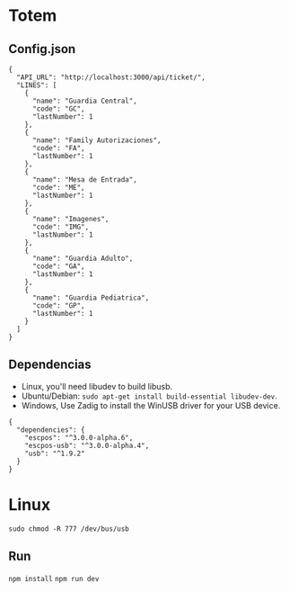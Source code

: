 # Totem

## Config.json
```
{
  "API_URL": "http://localhost:3000/api/ticket/",
  "LINES": [
    {
      "name": "Guardia Central",
      "code": "GC",
      "lastNumber": 1
    },
    {
      "name": "Family Autorizaciones",
      "code": "FA",
      "lastNumber": 1
    },
    {
      "name": "Mesa de Entrada",
      "code": "ME",
      "lastNumber": 1
    },
    {
      "name": "Imagenes",
      "code": "IMG",
      "lastNumber": 1
    },
    {
      "name": "Guardia Adulto",
      "code": "GA",
      "lastNumber": 1
    },
    {
      "name": "Guardia Pediatrica",
      "code": "GP",
      "lastNumber": 1
    }
  ]
}

```

## Dependencias
- Linux, you'll need libudev to build libusb.
- Ubuntu/Debian: `sudo apt-get install build-essential libudev-dev`.
- Windows, Use Zadig to install the WinUSB driver for your USB device.

```
{
  "dependencies": {
    "escpos": "^3.0.0-alpha.6",
    "escpos-usb": "^3.0.0-alpha.4",
    "usb": "^1.9.2"
  }
}

```

# Linux
```
sudo chmod -R 777 /dev/bus/usb
```

## Run

`npm install`
`npm run dev`
